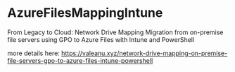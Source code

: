 # AzureFilesMappingIntune
From Legacy to Cloud: Network Drive Mapping Migration from on-premise file servers using GPO to Azure Files with Intune and PowerShell

more details here: https://valeanu.xyz/network-drive-mapping-on-premise-file-servers-gpo-to-azure-files-intune-powershell
